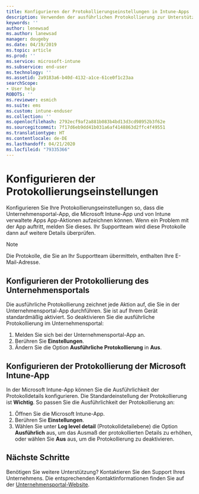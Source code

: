 ```yaml
---
title: Konfigurieren der Protokollierungseinstellungen in Intune-Apps | Microsoft-Dokumentation
description: Verwenden der ausführlichen Protokollierung zur Unterstützung des Supports Ihres Unternehmens bei der Behebung von Geräteproblemen
keywords: ''
author: lenewsad
ms.author: lanewsad
manager: dougeby
ms.date: 04/19/2019
ms.topic: article
ms.prod: ''
ms.service: microsoft-intune
ms.subservice: end-user
ms.technology: ''
ms.assetid: 2a9183a6-b40d-4132-a1ce-61ce0f1c23aa
searchScope:
- User help
ROBOTS: ''
ms.reviewer: esmich
ms.suite: ems
ms.custom: intune-enduser
ms.collection: ''
ms.openlocfilehash: 2792ecf9af2a881b083b4bd13d3cd98952b3f62e
ms.sourcegitcommit: 7f17d6eb9dd41b031a6af4148863d2ffc4f49551
ms.translationtype: HT
ms.contentlocale: de-DE
ms.lasthandoff: 04/21/2020
ms.locfileid: "79335366"
---
```

# <a name="configure-logging-settings"></a>Konfigurieren der Protokollierungseinstellungen

Konfigurieren Sie Ihre Protokollierungseinstellungen so, dass die Unternehmensportal-App, die Microsoft Intune-App und von Intune verwaltete Apps App-Aktionen aufzeichnen können. Wenn ein Problem mit der App auftritt, melden Sie dieses. Ihr Supportteam wird diese Protokolle dann auf weitere Details überprüfen. 

> [!NOTE]
> Die Protokolle, die Sie an Ihr Supportteam übermitteln, enthalten Ihre E-Mail-Adresse.  

## <a name="configure-company-portal-logging"></a>Konfigurieren der Protokollierung des Unternehmensportals
Die ausführliche Protokollierung zeichnet jede Aktion auf, die Sie in der Unternehmensportal-App durchführen. Sie ist auf Ihrem Gerät standardmäßig aktiviert. So deaktivieren Sie die ausführliche Protokollierung im Unternehmensportal:  

1. Melden Sie sich bei der Unternehmensportal-App an.
2. Berühren Sie **Einstellungen**.
3. Ändern Sie die Option **Ausführliche Protokollierung** in **Aus**.

## <a name="configure-microsoft-intune-app-logging"></a>Konfigurieren der Protokollierung der Microsoft Intune-App
In der Microsoft Intune-App können Sie die Ausführlichkeit der Protokolldetails konfigurieren. Die Standardeinstellung der Protokollierung ist **Wichtig**. So passen Sie die Ausführlichkeit der Protokollierung an:  

1. Öffnen Sie die Microsoft Intune-App.  
2. Berühren Sie **Einstellungen**.  
3. Wählen Sie unter **Log level detail** (Protokolldetailebene) die Option **Ausführlich** aus, um das Ausmaß der protokollierten Details zu erhöhen, oder wählen Sie **Aus** aus, um die Protokollierung zu deaktivieren.  

## <a name="next-steps"></a>Nächste Schritte  

Benötigen Sie weitere Unterstützung? Kontaktieren Sie den Support Ihres Unternehmens. Die entsprechenden Kontaktinformationen finden Sie auf der [Unternehmensportal-Website](https://go.microsoft.com/fwlink/?linkid=2010980).  
